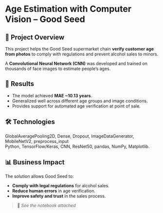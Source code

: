 # Age Estimation with Computer Vision – Good Seed  

## 📌 Project Overview  
This project helps the Good Seed supermarket chain **verify customer age from photos** to comply with regulations and prevent alcohol sales to minors.  

A **Convolutional Neural Network (CNN)** was developed and trained on thousands of face images to estimate people’s ages.  

## 🎯 Results  
- The model achieved **MAE ~10.13 years**.  
- Generalized well across different age groups and image conditions.  
- Provides support for automated age verification at point of sale.  

## 🛠️ Technologies  
GlobalAveragePooling2D, Dense, Dropout, ImageDataGenerator, MobileNetV2, preprocess_input  
Python, TensorFlow/Keras, CNN, ResNet50, pandas, NumPy, Matplotlib.  

## 📊 Business Impact  
The solution allows Good Seed to:  
- **Comply with legal regulations** for alcohol sales.  
- **Reduce human errors** in age verification.  
- **Improve safety and trust** in the sales process.  

> 📒 *See the notebook attached*  
